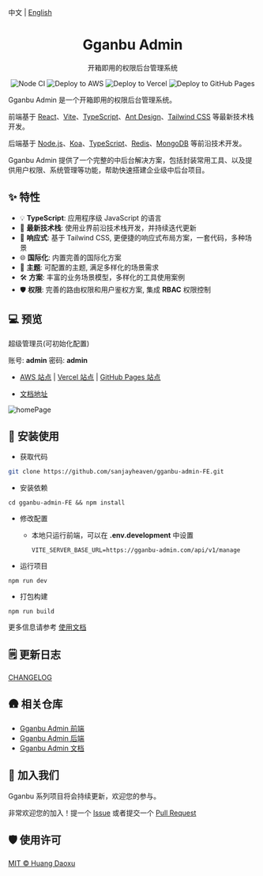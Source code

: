 中文 | [English](./README.md)

<h1 align="center" >Gganbu Admin</h1>

<div align="center">

开箱即用的权限后台管理系统

<!-- [![npm](https://img.shields.io/npm/v/simple-js-export)](https://www.npmjs.com/package/simple-js-export)
![npm](https://img.shields.io/npm/dw/simple-js-export) -->

![Node CI](https://github.com/sanjayheaven/gganbu-admin-FE/workflows/Node%20CI/badge.svg) ![Deploy to AWS](https://github.com/sanjayheaven/gganbu-admin-FE/workflows/Deploy%20to%20AWS/badge.svg) ![Deploy to Vercel](https://github.com/sanjayheaven/gganbu-admin-FE/workflows/Deploy%20to%20Vercel/badge.svg) ![Deploy to GitHub Pages](https://github.com/sanjayheaven/gganbu-admin-FE/workflows/Deploy%20to%20GitHub%20Pages/badge.svg)

</div>

Gganbu Admin 是一个开箱即用的权限后台管理系统。

前端基于 [React](https://reactjs.org/)、[Vite](https://vitejs.dev/)、[TypeScript](https://www.typescriptlang.org/)、[Ant Design](https://ant.design/)、[Tailwind CSS](https://tailwindcss.com/) 等最新技术栈开发。

后端基于 [Node.js](https://nodejs.org/en/)、[Koa](https://koajs.com/)、[TypeScript](https://www.typescriptlang.org/)、[Redis](https://redis.io/)、[MongoDB](https://www.mongodb.com/) 等前沿技术开发。

Gganbu Admin 提供了一个完整的中后台解决方案，包括封装常用工具、以及提供用户权限、系统管理等功能，帮助快速搭建企业级中后台项目。

## ✨ 特性

<!-- 及黑暗主题适配 -->

- 💡 **TypeScript**: 应用程序级 JavaScript 的语言
- 🚀 **最新技术栈**: 使用业界前沿技术栈开发，并持续迭代更新
- 📱 **响应式**: 基于 Tailwind CSS, 更便捷的响应式布局方案，一套代码，多种场景
- 🌐 **国际化**: 内置完善的国际化方案
- 🎨 **主题**: 可配置的主题, 满足多样化的场景需求
- 🛠️ **方案**: 丰富的业务场景模型，多样化的工具使用案例
- 🛡️ **权限**: 完善的路由权限和用户鉴权方案, 集成 **RBAC** 权限控制

## 💻 预览

超级管理员(可初始化配置)

账号: **admin** 密码: **admin**

- <a href="https://gganbu-admin.com" target="_blank">AWS 站点</a> | <a href="https://gganbu-admin-fe.vercel.app" target="_blank">Vercel 站点</a> | <a href="https://sanjayheaven.github.io/gganbu-admin-FE" target="_blank">GitHub Pages 站点</a>

- [文档地址](https://sanjayheaven.github.io/gganbu-admin-docs)

![homePage](https://gganbu-admin.s3.ap-southeast-1.amazonaws.com/homePage.png)

## 🔨 安装使用

- 获取代码

```sh
git clone https://github.com/sanjayheaven/gganbu-admin-FE.git
```

- 安装依赖

```shell
cd gganbu-admin-FE && npm install
```

- 修改配置

  - 本地只运行前端，可以在 **.env.development** 中设置
    ```
    VITE_SERVER_BASE_URL=https://gganbu-admin.com/api/v1/manage
    ```
    <!-- - 本地运行后端，请参考 文档 -->

- 运行项目

```shell
npm run dev
```

- 打包构建

```shell
npm run build
```

更多信息请参考 [使用文档](https://sanjayheaven.github.io/gganbu-admin-docs)

## 🗒️ 更新日志

[CHANGELOG](https://github.com/sanjayheaven/gganbu-admin-FE/blob/main/CHANGELOG.md)

## 🛖 相关仓库

- [Gganbu Admin 前端](http://github.com/sanjayheaven/gganbu-admin-FE)
- [Gganbu Admin 后端](http://github.com/sanjayheaven/gganbu-admin-BE)
- [Gganbu Admin 文档](http://github.com/sanjayheaven/gganbu-admin-docs)

## 🤝 加入我们

Gganbu 系列项目将会持续更新，欢迎您的参与。

非常欢迎您的加入！提一个 [Issue](http://github.com/sanjayheaven/gganbu-admin-FE/issues) 或者提交一个 [Pull Request](http://github.com/sanjayheaven/gganbu-admin-FE/pulls)

## 🛡️ 使用许可

[MIT © Huang Daoxu](https://github.com/sanjayheaven/gganbu-admin-FE/blob/main/LICENSE)
